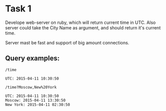 # Task 1

Develope web-server on ruby, which will return current time in UTC.
Also server could take the City Name as argument, and should return it's current time.

Server mast be fast and support of big amount connections.

## Query examples:
```
/time

UTC: 2015-04-11 10:30:50

/time?Moscow,New%20York

UTC: 2015-04-11 10:30:50
Moscow: 2015-04-11 13:30:50
New York: 2015-04-11 02:30:50
```